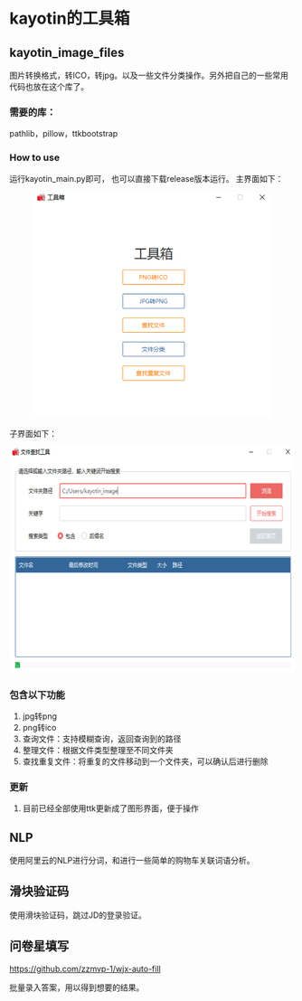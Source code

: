 # kayotin的工具箱

## kayotin_image_files
图片转换格式，转ICO，转jpg。以及一些文件分类操作。另外把自己的一些常用代码也放在这个库了。

### 需要的库：

pathlib，pillow，ttkbootstrap 

### How to use

运行kayotin_main.py即可，
也可以直接下载release版本运行。
主界面如下：

<div align=center><kbd><img src="./static/main_page.png" height="400px"/></kbd></div>

子界面如下：

<div align=center><kbd><img src="./static/sub_page.png" height="400px"/></kbd></div>


### 包含以下功能

1. jpg转png
2. png转ico
3. 查询文件：支持模糊查询，返回查询到的路径
4. 整理文件：根据文件类型整理至不同文件夹
5. 查找重复文件：将重复的文件移动到一个文件夹，可以确认后进行删除

### 更新

1. 目前已经全部使用ttk更新成了图形界面，便于操作


## NLP
使用阿里云的NLP进行分词，和进行一些简单的购物车关联词语分析。

## 滑块验证码
使用滑块验证码，跳过JD的登录验证。

## 问卷星填写
https://github.com/zzmvp-1/wjx-auto-fill

批量录入答案，用以得到想要的结果。


